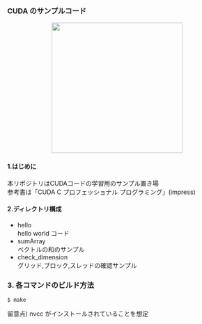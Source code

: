 ### CUDA のサンプルコード

<p align="center">
<img src="https://user-images.githubusercontent.com/8604827/37657836-6aaffc3e-2c8f-11e8-8002-17f7cabc3d9f.png" width="300px">
</p>

#### 1.はじめに  
本リポジトリはCUDAコードの学習用のサンプル置き場  
参考書は「CUDA C プロフェッショナル プログラミング」(impress)

#### 2.ディレクトリ構成
* hello  
hello world コード
* sumArray  
ベクトルの和のサンプル  
* check_dimension  
グリッド,ブロック,スレッドの確認サンプル

### 3. 各コマンドのビルド方法
```
$ make
```
留意点) nvcc がインストールされていることを想定
